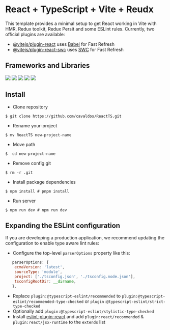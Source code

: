 # React + TypeScript + Vite + Reudx

This template provides a minimal setup to get React working in Vite with HMR, Redux toolkit, Redux Persit and some ESLint rules.
Currently, two official plugins are available:
- [@vitejs/plugin-react](https://github.com/vitejs/vite-plugin-react/blob/main/packages/plugin-react/README.md) uses [Babel](https://babeljs.io/) for Fast Refresh
- [@vitejs/plugin-react-swc](https://github.com/vitejs/vite-plugin-react-swc) uses [SWC](https://swc.rs/) for Fast Refresh




## Frameworks and Libraries
<img src="https://img.shields.io/badge/react-%2320232a.svg?style=for-the-badge&logo=react&logoColor=%2361DAFB"> <img src="https://img.shields.io/badge/Redux-593D88?style=for-the-badge&logo=redux&logoColor=white"> <img src="https://img.shields.io/badge/TypeScript-007ACC?style=for-the-badge&logo=typescript&logoColor=white"> <img src="https://img.shields.io/badge/axios-671ddf?&style=for-the-badge&logo=axios&logoColor=white q"> <img src="https://img.shields.io/badge/Tailwind_CSS-38B2AC?style=for-the-badge&logo=tailwind-css&logoColor=white">

## Install 
- Clone repository
```shell
$ git clone https://github.com/cavaldos/ReactTS.git
```
- Rename your-project
```shell
$ mv ReactTS new-project-name
```
- Move path
```shell
$  cd new-project-name
```
- Remove config git
```shell
$ rm -r .git
```
- Install package dependencies
```shell
$ npm install # pnpm install
```
- Run server
```shell
$ npm run dev # npm run dev
```
## Expanding the ESLint configuration

If you are developing a production application, we recommend updating the configuration to enable type aware lint rules:

- Configure the top-level `parserOptions` property like this:
```js
   parserOptions: {
    ecmaVersion: 'latest',
    sourceType: 'module',
    project: ['./tsconfig.json', './tsconfig.node.json'],
    tsconfigRootDir: __dirname,
   },
```
- Replace `plugin:@typescript-eslint/recommended` to `plugin:@typescript-eslint/recommended-type-checked` or `plugin:@typescript-eslint/strict-type-checked`
- Optionally add `plugin:@typescript-eslint/stylistic-type-checked`
- Install [eslint-plugin-react](https://github.com/jsx-eslint/eslint-plugin-react) and add `plugin:react/recommended` & `plugin:react/jsx-runtime` to the `extends` list
